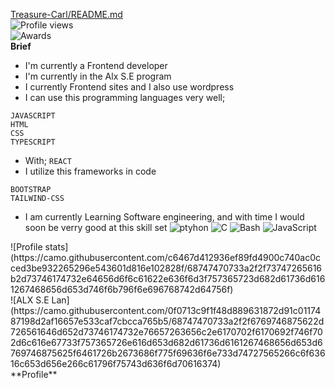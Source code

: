 [Treasure-Carl/README.md](https://github.com/H-Asmaa/H-Asmaa/raw/main/Colorful%20Pixel%20Art%20Youtube%20Gaming%20Intro%20Video%20(1).gif)
</br>
![Profile views](https://camo.githubusercontent.com/8cb338f7472ed169aa8159874f5087607d94592bda0dc69f728074dfdf10ba27/68747470733a2f2f6b6f6d617265762e636f6d2f67687076632f3f757365726e616d653d682d61736d6161266c6162656c3d50726f66696c65253230766965777326636f6c6f723d306537356236267374796c653d666c6174)
</br>
![Awards](https://camo.githubusercontent.com/813e3c22ab3a66c07bace30f894f71e94efd93fc518cec6207531ee92eec465f/68747470733a2f2f6769746875622d70726f66696c652d74726f7068792e76657263656c2e6170702f3f757365726e616d653d682d61736d6161267468656d653d6461726b687562)
</br>
**Brief**
* I'm currently a Frontend developer
* I'm currently in the Alx S.E program
* I currently Frontend sites and I also use  wordpress
* I can use this programming languages very well;
```
JAVASCRIPT
HTML
CSS
TYPESCRIPT
```
* With;
`REACT`
* I utilize this frameworks in code
```
BOOTSTRAP
TAILWIND-CSS
```
* I am currently Learning Software engineering, and with time I would soon be verry good at this skill set
<span> ![ptyhon](https://camo.githubusercontent.com/2bc6cf73328ccb4b322d135f1ee3a75953a0d6b40ecfcaa14e34b81040d473c7/68747470733a2f2f736b696c6c69636f6e732e6465762f69636f6e733f693d68746d6c2c6373732c6669676d612c6769742c626173682c632c6c61726176656c2c6c617465782c6c696e75782c6d7973716c2c70732c7068702c707974686f6e) ![C](https://camo.githubusercontent.com/2bc6cf73328ccb4b322d135f1ee3a75953a0d6b40ecfcaa14e34b81040d473c7/68747470733a2f2f736b696c6c69636f6e732e6465762f69636f6e733f693d68746d6c2c6373732c6669676d612c6769742c626173682c632c6c61726176656c2c6c617465782c6c696e75782c6d7973716c2c70732c7068702c707974686f6e) ![Bash](https://camo.githubusercontent.com/2bc6cf73328ccb4b322d135f1ee3a75953a0d6b40ecfcaa14e34b81040d473c7/68747470733a2f2f736b696c6c69636f6e732e6465762f69636f6e733f693d68746d6c2c6373732c6669676d612c6769742c626173682c632c6c61726176656c2c6c617465782c6c696e75782c6d7973716c2c70732c7068702c707974686f6e) ![JavaScript](https://skillicons.dev/icons?i=all) </span>
</hr>
![Profile stats](https://camo.githubusercontent.com/c6467d412936ef89fd4900c740ac0cced3be932265296e543601d816e102828f/68747470733a2f2f73747265616b2d73746174732e64656d6f6c61622e636f6d3f757365723d682d61736d6161267468656d653d746f6b796f6e696768742d64756f)
</br>
![ALX S.E Lan](https://camo.githubusercontent.com/0f0713c9f1f48d889631872d91c0117487198d2af16657e533caf7cbcca765b5/68747470733a2f2f6769746875622d726561646d652d73746174732e76657263656c2e6170702f6170692f746f702d6c616e67733f757365726e616d653d682d61736d6161267468656d653d6769746875625f6461726b2673686f775f69636f6e733d74727565266c6f63616c653d656e266c61796f75743d636f6d70616374)
</br>
**Profile**
